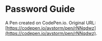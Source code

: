 # Password Guide

A Pen created on CodePen.io. Original URL: [https://codepen.io/avstorm/pen/rNNqdwz](https://codepen.io/avstorm/pen/rNNqdwz).

